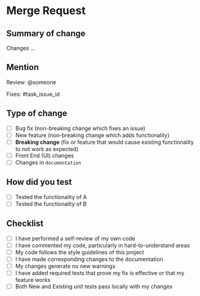 # Merge Request

## Summary of change

Changes ...

<!-- Please include a summary of the change and which issue is fixed. List any dependencies that are required for this change. -->

## Mention

Review: @someone

Fixes: #task_issue_id

## Type of change

<!-- Please delete options that are not relevant. -->

- [ ] Bug fix (non-breaking change which fixes an issue)
- [ ] New feature (non-breaking change which adds functionality)
- [ ] **Breaking change** (fix or feature that would cause existing functionality to not work as expected)
- [ ] Front End (UI) changes
- [ ] Changes in `documentation`

## How did you test

<!-- Please describe the tests that you applied to verify your changes. -->

- [ ] Tested the functionality of A
- [ ] Tested the functionality of B

## Checklist

- [ ] I have performed a self-review of my own code
- [ ] I have commented my code, particularly in hard-to-understand areas
- [ ] My code follows the style guidelines of this project
- [ ] I have made corresponding changes to the documentation
- [ ] My changes generate no new warnings
- [ ] I have added required tests that prove my fix is effective or that my feature works
- [ ] Both New and Existing unit tests pass locally with my changes
